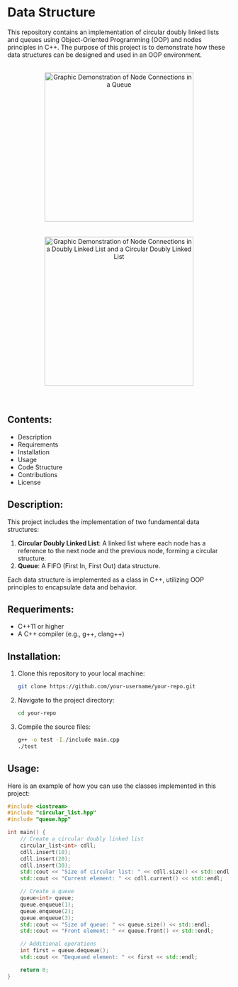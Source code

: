 <h1>
  Data Structure
</h1>

This repository contains an implementation of circular doubly linked lists and queues using Object-Oriented Programming (OOP) and nodes principles in C++. The purpose of this project is to demonstrate how these data structures can be designed and used in an OOP environment.
<br>  <br/>
<div align="center">
    <img src="https://www.masaischool.com/blog/content/images/wordpress/2022/04/First-In-First-Out-Queue-768x512.png" title="Graphic Demonstration of Node Connections in a Queue"
       style="width: 35vw; height: auto;" />
</div>
<br>  <br/>
<div align="center">
    <img src="https://www.monografias.com/trabajos107/guia-teoria-otras-estructuras-dinamicas-y-orden-algoritmos/image005.jpg" title="Graphic Demonstration of Node Connections in a Doubly Linked List and a Circular Doubly Linked List"
       style="width: 35vw; height: auto;" />
</div>
<br>  <br/>

 <h2> Contents: </h2>

- Description
- Requirements
- Installation
- Usage
- Code Structure
- Contributions
- License

<h2> Description: </h2>

This project includes the implementation of two fundamental data structures:

1. **Circular Doubly Linked List**: A linked list where each node has a reference to the next node and the previous node, forming a circular structure.
2. **Queue**: A FIFO (First In, First Out) data structure.

Each data structure is implemented as a class in C++, utilizing OOP principles to encapsulate data and behavior.

<h2> Requeriments: </h2>

- C++11 or higher
- A C++ compiler (e.g., g++, clang++)

<h2> Installation: </h2> 

1. Clone this repository to your local machine:
    ```bash
    git clone https://github.com/your-username/your-repo.git
    ```
2. Navigate to the project directory:
    ```bash
    cd your-repo
    ```
3. Compile the source files:
    ```bash
    g++ -o test -I./include main.cpp
    ./test
    ```

 <h2> Usage: </h2>

Here is an example of how you can use the classes implemented in this project:

```cpp
#include <iostream>
#include "circular_list.hpp"
#include "queue.hpp"

int main() {
    // Create a circular doubly linked list
    circular_list<int> cdll;
    cdll.insert(10);
    cdll.insert(20);
    cdll.insert(30);
    std::cout << "Size of circular list: " << cdll.size() << std::endl;
    std::cout << "Current element: " << cdll.current() << std::endl;

    // Create a queue
    queue<int> queue;
    queue.enqueue(1);
    queue.enqueue(2);
    queue.enqueue(3);
    std::cout << "Size of queue: " << queue.size() << std::endl;
    std::cout << "Front element: " << queue.front() << std::endl;

    // Additional operations
    int first = queue.dequeue();
    std::cout << "Dequeued element: " << first << std::endl;

    return 0;
}
